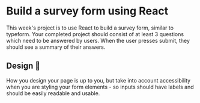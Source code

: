 # Build a survey form using React

This week's project is to use React to build a survey form, similar to typeform. Your completed project should consist of at least 3 questions which need to be answered by users. When the user presses submit, they should see a summary of their answers.

## Design 🎨

How you design your page is up to you, but take into account accessibility when you are styling your form elements - so inputs should have labels and should be easily readable and usable.
